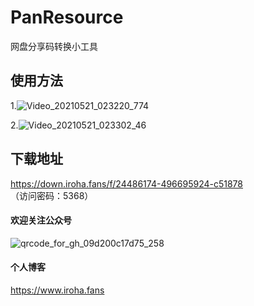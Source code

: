 # PanResource
网盘分享码转换小工具
## 使用方法
1.![Video_20210521_023220_774](https://user-images.githubusercontent.com/17776331/119093569-734d8480-ba42-11eb-8647-218c6be5013b.gif)


2.![Video_20210521_023302_46](https://user-images.githubusercontent.com/17776331/119093590-78aacf00-ba42-11eb-9289-abc7acde9b87.gif)

## 下载地址
https://down.iroha.fans/f/24486174-496695924-c51878
（访问密码：5368）


#### 欢迎关注公众号


![qrcode_for_gh_09d200c17d75_258](https://user-images.githubusercontent.com/17776331/114123221-770ac900-9924-11eb-9a99-e527e6266320.jpg)


####  个人博客
https://www.iroha.fans

